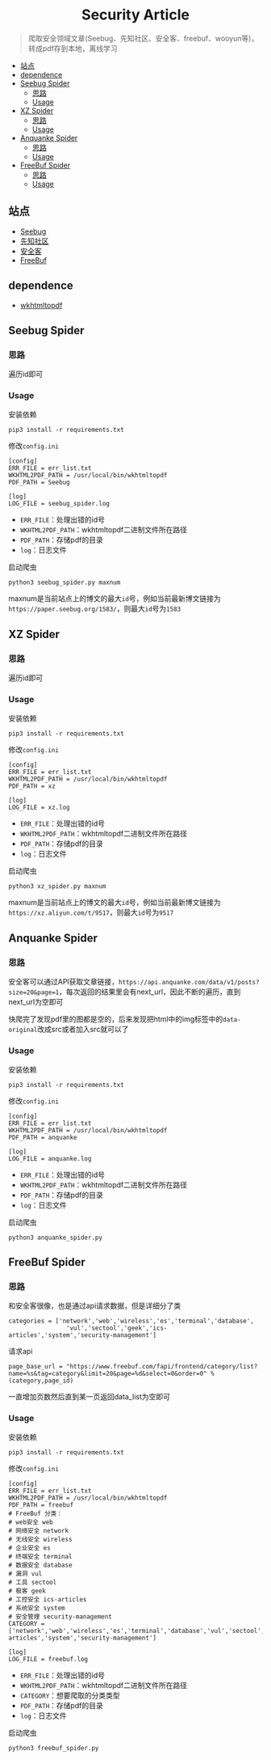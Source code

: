 <h1 align="center">Security Article</h1>

> 爬取安全领域文章(Seebug、先知社区、安全客、freebuf、wooyun等)，转成pdf存到本地，离线学习

- [站点](#站点)
- [dependence](#dependence)
- [Seebug Spider](#seebug-spider)
  - [思路](#思路)
  - [Usage](#usage)
- [XZ Spider](#xz-spider)
  - [思路](#思路-1)
  - [Usage](#usage-1)
- [Anquanke Spider](#anquanke-spider)
  - [思路](#思路-2)
  - [Usage](#usage-2)
- [FreeBuf Spider](#freebuf-spider)
  - [思路](#思路-3)
  - [Usage](#usage-3)


## 站点
- [Seebug](https://paper.seebug.org/)
- [先知社区](https://xz.aliyun.com/)
- [安全客](https://www.anquanke.com/)
- [FreeBuf](https://www.freebuf.com/)

## dependence

- [wkhtmltopdf](https://wkhtmltopdf.org/)

## Seebug Spider

### 思路

遍历id即可

### Usage

安装依赖

```
pip3 install -r requirements.txt
```

修改`config.ini`

```
[config]
ERR_FILE = err_list.txt
WKHTML2PDF_PATH = /usr/local/bin/wkhtmltopdf
PDF_PATH = Seebug

[log]
LOG_FILE = seebug_spider.log
```

- `ERR_FILE`：处理出错的id号
- `WKHTML2PDF_PATH`：wkhtmltopdf二进制文件所在路径
- `PDF_PATH`：存储pdf的目录
- `log`：日志文件

启动爬虫

```
python3 seebug_spider.py maxnum
```

maxnum是当前站点上的博文的最大`id`号，例如当前最新博文链接为`https://paper.seebug.org/1583/`，则最大`id`号为`1583`

## XZ Spider

### 思路

遍历id即可

### Usage

安装依赖

```
pip3 install -r requirements.txt
```

修改`config.ini`

```
[config]
ERR_FILE = err_list.txt
WKHTML2PDF_PATH = /usr/local/bin/wkhtmltopdf
PDF_PATH = xz

[log]
LOG_FILE = xz.log
```

- `ERR_FILE`：处理出错的id号
- `WKHTML2PDF_PATH`：wkhtmltopdf二进制文件所在路径
- `PDF_PATH`：存储pdf的目录
- `log`：日志文件

启动爬虫

```
python3 xz_spider.py maxnum
```

maxnum是当前站点上的博文的最大`id`号，例如当前最新博文链接为`https://xz.aliyun.com/t/9517`，则最大`id`号为`9517`

## Anquanke Spider

### 思路

安全客可以通过API获取文章链接，`https://api.anquanke.com/data/v1/posts?size=20&page=1`，每次返回的结果里会有next_url，因此不断的遍历，直到next_url为空即可

快爬完了发现pdf里的图都是空的，后来发现把html中的img标签中的`data-original`改成src或者加入src就可以了

### Usage

安装依赖

```
pip3 install -r requirements.txt
```

修改`config.ini`

```
[config]
ERR_FILE = err_list.txt
WKHTML2PDF_PATH = /usr/local/bin/wkhtmltopdf
PDF_PATH = anquanke

[log]
LOG_FILE = anquanke.log
```

- `ERR_FILE`：处理出错的id号
- `WKHTML2PDF_PATH`：wkhtmltopdf二进制文件所在路径
- `PDF_PATH`：存储pdf的目录
- `log`：日志文件

启动爬虫

```
python3 anquanke_spider.py
```

## FreeBuf Spider

### 思路

和安全客很像，也是通过api请求数据，但是详细分了类

```
categories = ['network','web','wireless','es','terminal','database',
                'vul','sectool','geek','ics-articles','system','security-management']
```

请求api

```
page_base_url = "https://www.freebuf.com/fapi/frontend/category/list?name=%s&tag=category&limit=20&page=%d&select=0&order=0" % (category,page_id)
```

一直增加页数然后直到某一页返回data_list为空即可

### Usage

安装依赖

```
pip3 install -r requirements.txt
```

修改`config.ini`

```
[config]
ERR_FILE = err_list.txt
WKHTML2PDF_PATH = /usr/local/bin/wkhtmltopdf
PDF_PATH = freebuf
# FreeBuf 分类：
# web安全 web
# 网络安全 network
# 无线安全 wireless
# 企业安全 es
# 终端安全 terminal
# 数据安全 database
# 漏洞 vul
# 工具 sectool
# 极客 geek
# 工控安全 ics-articles
# 系统安全 system
# 安全管理 security-management
CATEGORY = ['network','web','wireless','es','terminal','database','vul','sectool','geek','ics-articles','system','security-management']

[log]
LOG_FILE = freebuf.log
```

- `ERR_FILE`：处理出错的id号
- `WKHTML2PDF_PATH`：wkhtmltopdf二进制文件所在路径
- `CATEGORY`：想要爬取的分类类型
- `PDF_PATH`：存储pdf的目录
- `log`：日志文件

启动爬虫

```
python3 freebuf_spider.py
```

## 